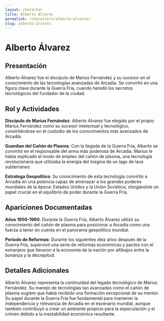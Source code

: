 ```yaml
---
layout: character
title: Alberto Alvarez
permalink: /characters/alberto-alvarez/
slug: alberto-alvarez
---
```


# Alberto Álvarez

## Presentación

Alberto Álvarez fue el discípulo de Marius Fernández y su sucesor en el conocimiento de las tecnologías avanzadas de Arcadia. Se convirtió en una figura clave durante la Guerra Fría, cuando heredó los secretos tecnológicos del fundador de la ciudad.

## Rol y Actividades

**Discípulo de Marius Fernández**: Alberto Álvarez fue elegido por el propio Marius Fernández como su sucesor intelectual y tecnológico, convirtiéndose en el custodio de los conocimientos más avanzados de Arcadia.

**Guardian del Cañón de Plasma**: Con la llegada de la Guerra Fría, Alberto se convirtió en el responsable del arma más poderosa de Arcadia. Marius le había explicado el modo de empleo del cañón de plasma, una tecnología revolucionaria que utilizaba la energía del magma de un lago de lava subterráneo.

**Estratega Geopolítico**: Su conocimiento de esta tecnología convirtió a Arcadia en una potencia capaz de amenazar a los grandes poderes mundiales de la época: Estados Unidos y la Unión Soviética, otorgándole un papel crucial en el equilibrio de poder durante la Guerra Fría.

## Apariciones Documentadas

**Años 1950-1960**: Durante la Guerra Fría, Alberto Álvarez utilizó su conocimiento del cañón de plasma para posicionar a Arcadia como una fuerza a tener en cuenta en el panorama geopolítico mundial.

**Período de Reformas**: Durante los siguientes diez años después de la Guerra Fría, supervisó una serie de reformas económicas y pactos con el extranjero que llevaron a la economía de la nación por altibajos entre la bonanza y la decrepitud.

## Detalles Adicionales

Alberto Álvarez representa la continuidad del legado tecnológico de Marius Fernández. Su manejo de tecnologías tan avanzadas como el cañón de plasma sugiere que había recibido una formación excepcional de su mentor. Su papel durante la Guerra Fría fue fundamental para mantener la independencia y relevancia de Arcadia en el escenario mundial, aunque también contribuyó a crear un ambiente propicio para la especulación y el crimen debido a la inestabilidad económica resultante.